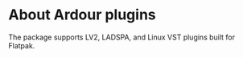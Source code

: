 About Ardour plugins
====================

The package supports LV2, LADSPA, and Linux VST plugins built for Flatpak.
